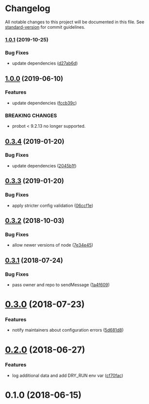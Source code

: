 # Changelog

All notable changes to this project will be documented in this file. See [standard-version](https://github.com/conventional-changelog/standard-version) for commit guidelines.

### [1.0.1](https://github.com/dessant/issue-states/compare/v1.0.0...v1.0.1) (2019-10-25)


### Bug Fixes

* update dependencies ([d27ab6d](https://github.com/dessant/issue-states/commit/d27ab6d6bab4b3f90cc56c4abf422d8ac684ba63))

## [1.0.0](https://github.com/dessant/issue-states/compare/v0.3.4...v1.0.0) (2019-06-10)


### Features

* update dependencies ([fccb39c](https://github.com/dessant/issue-states/commit/fccb39c))


### BREAKING CHANGES

* probot < 9.2.13 no longer supported.



<a name="0.3.4"></a>
## [0.3.4](https://github.com/dessant/issue-states/compare/v0.3.3...v0.3.4) (2019-01-20)


### Bug Fixes

* update dependencies ([2045b1f](https://github.com/dessant/issue-states/commit/2045b1f))



<a name="0.3.3"></a>
## [0.3.3](https://github.com/dessant/issue-states/compare/v0.3.2...v0.3.3) (2019-01-20)


### Bug Fixes

* apply stricter config validation ([06ccf1e](https://github.com/dessant/issue-states/commit/06ccf1e))



<a name="0.3.2"></a>
## [0.3.2](https://github.com/dessant/issue-states/compare/v0.3.1...v0.3.2) (2018-10-03)


### Bug Fixes

* allow newer versions of node ([7e34e45](https://github.com/dessant/issue-states/commit/7e34e45))



<a name="0.3.1"></a>
## [0.3.1](https://github.com/dessant/issue-states/compare/v0.3.0...v0.3.1) (2018-07-24)


### Bug Fixes

* pass owner and repo to sendMessage ([1a4f609](https://github.com/dessant/issue-states/commit/1a4f609))



<a name="0.3.0"></a>
# [0.3.0](https://github.com/dessant/issue-states/compare/v0.2.0...v0.3.0) (2018-07-23)


### Features

* notify maintainers about configuration errors ([5d681d8](https://github.com/dessant/issue-states/commit/5d681d8))



<a name="0.2.0"></a>
# [0.2.0](https://github.com/dessant/issue-states/compare/v0.1.0...v0.2.0) (2018-06-27)


### Features

* log additional data and add DRY_RUN env var ([cf70fac](https://github.com/dessant/issue-states/commit/cf70fac))



<a name="0.1.0"></a>
# 0.1.0 (2018-06-15)
